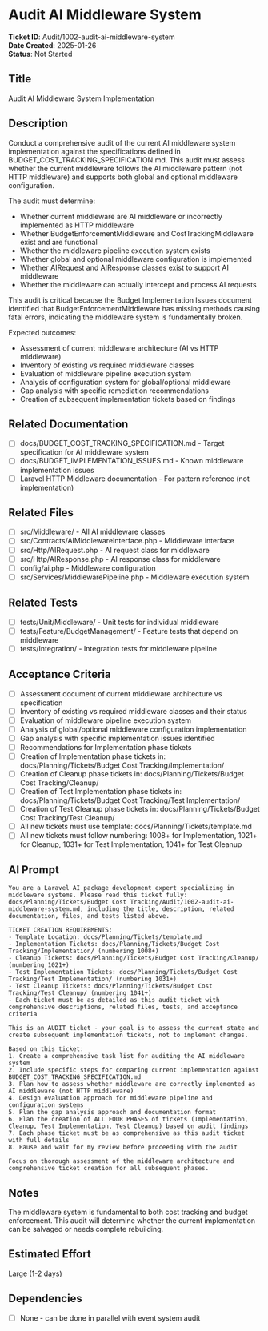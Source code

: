 # Audit AI Middleware System

**Ticket ID**: Audit/1002-audit-ai-middleware-system  
**Date Created**: 2025-01-26  
**Status**: Not Started  

## Title
Audit AI Middleware System Implementation

## Description
Conduct a comprehensive audit of the current AI middleware system implementation against the specifications defined in BUDGET_COST_TRACKING_SPECIFICATION.md. This audit must assess whether the current middleware follows the AI middleware pattern (not HTTP middleware) and supports both global and optional middleware configuration.

The audit must determine:
- Whether current middleware are AI middleware or incorrectly implemented as HTTP middleware
- Whether BudgetEnforcementMiddleware and CostTrackingMiddleware exist and are functional
- Whether the middleware pipeline execution system exists
- Whether global and optional middleware configuration is implemented
- Whether AIRequest and AIResponse classes exist to support AI middleware
- Whether the middleware can actually intercept and process AI requests

This audit is critical because the Budget Implementation Issues document identified that BudgetEnforcementMiddleware has missing methods causing fatal errors, indicating the middleware system is fundamentally broken.

Expected outcomes:
- Assessment of current middleware architecture (AI vs HTTP middleware)
- Inventory of existing vs required middleware classes
- Evaluation of middleware pipeline execution system
- Analysis of configuration system for global/optional middleware
- Gap analysis with specific remediation recommendations
- Creation of subsequent implementation tickets based on findings

## Related Documentation
- [ ] docs/BUDGET_COST_TRACKING_SPECIFICATION.md - Target specification for AI middleware system
- [ ] docs/BUDGET_IMPLEMENTATION_ISSUES.md - Known middleware implementation issues
- [ ] Laravel HTTP Middleware documentation - For pattern reference (not implementation)

## Related Files
- [ ] src/Middleware/ - All AI middleware classes
- [ ] src/Contracts/AIMiddlewareInterface.php - Middleware interface
- [ ] src/Http/AIRequest.php - AI request class for middleware
- [ ] src/Http/AIResponse.php - AI response class for middleware
- [ ] config/ai.php - Middleware configuration
- [ ] src/Services/MiddlewarePipeline.php - Middleware execution system

## Related Tests
- [ ] tests/Unit/Middleware/ - Unit tests for individual middleware
- [ ] tests/Feature/BudgetManagement/ - Feature tests that depend on middleware
- [ ] tests/Integration/ - Integration tests for middleware pipeline

## Acceptance Criteria
- [ ] Assessment document of current middleware architecture vs specification
- [ ] Inventory of existing vs required middleware classes and their status
- [ ] Evaluation of middleware pipeline execution system
- [ ] Analysis of global/optional middleware configuration implementation
- [ ] Gap analysis with specific implementation issues identified
- [ ] Recommendations for Implementation phase tickets
- [ ] Creation of Implementation phase tickets in: docs/Planning/Tickets/Budget Cost Tracking/Implementation/
- [ ] Creation of Cleanup phase tickets in: docs/Planning/Tickets/Budget Cost Tracking/Cleanup/
- [ ] Creation of Test Implementation phase tickets in: docs/Planning/Tickets/Budget Cost Tracking/Test Implementation/
- [ ] Creation of Test Cleanup phase tickets in: docs/Planning/Tickets/Budget Cost Tracking/Test Cleanup/
- [ ] All new tickets must use template: docs/Planning/Tickets/template.md
- [ ] All new tickets must follow numbering: 1008+ for Implementation, 1021+ for Cleanup, 1031+ for Test Implementation, 1041+ for Test Cleanup

## AI Prompt
```
You are a Laravel AI package development expert specializing in middleware systems. Please read this ticket fully: docs/Planning/Tickets/Budget Cost Tracking/Audit/1002-audit-ai-middleware-system.md, including the title, description, related documentation, files, and tests listed above.

TICKET CREATION REQUIREMENTS:
- Template Location: docs/Planning/Tickets/template.md
- Implementation Tickets: docs/Planning/Tickets/Budget Cost Tracking/Implementation/ (numbering 1008+)
- Cleanup Tickets: docs/Planning/Tickets/Budget Cost Tracking/Cleanup/ (numbering 1021+)
- Test Implementation Tickets: docs/Planning/Tickets/Budget Cost Tracking/Test Implementation/ (numbering 1031+)
- Test Cleanup Tickets: docs/Planning/Tickets/Budget Cost Tracking/Test Cleanup/ (numbering 1041+)
- Each ticket must be as detailed as this audit ticket with comprehensive descriptions, related files, tests, and acceptance criteria

This is an AUDIT ticket - your goal is to assess the current state and create subsequent implementation tickets, not to implement changes.

Based on this ticket:
1. Create a comprehensive task list for auditing the AI middleware system
2. Include specific steps for comparing current implementation against BUDGET_COST_TRACKING_SPECIFICATION.md
3. Plan how to assess whether middleware are correctly implemented as AI middleware (not HTTP middleware)
4. Design evaluation approach for middleware pipeline and configuration systems
5. Plan the gap analysis approach and documentation format
6. Plan the creation of ALL FOUR PHASES of tickets (Implementation, Cleanup, Test Implementation, Test Cleanup) based on audit findings
7. Each phase ticket must be as comprehensive as this audit ticket with full details
8. Pause and wait for my review before proceeding with the audit

Focus on thorough assessment of the middleware architecture and comprehensive ticket creation for all subsequent phases.
```

## Notes
The middleware system is fundamental to both cost tracking and budget enforcement. This audit will determine whether the current implementation can be salvaged or needs complete rebuilding.

## Estimated Effort
Large (1-2 days)

## Dependencies
- [ ] None - can be done in parallel with event system audit
